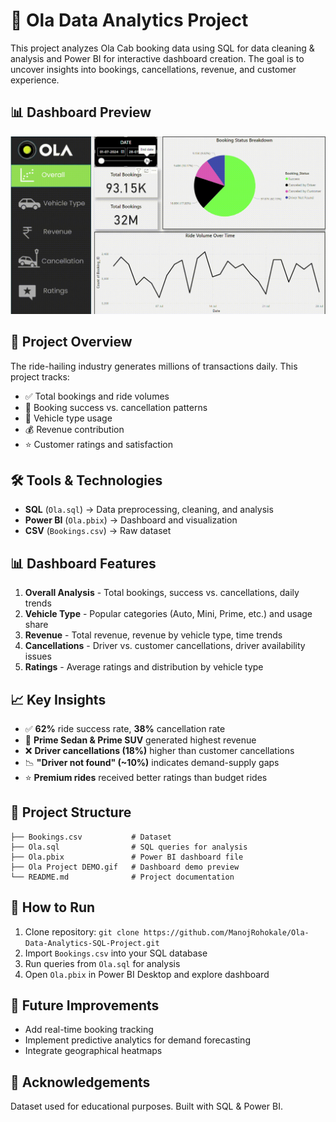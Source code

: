 # 🚖 Ola Data Analytics Project

This project analyzes Ola Cab booking data using SQL for data cleaning & analysis and Power BI for interactive dashboard creation. The goal is to uncover insights into bookings, cancellations, revenue, and customer experience.

## 📊 Dashboard Preview  
![Ola Dashboard Demo](./Ola%20Project%20DEMO.gif)

## 📌 Project Overview
The ride-hailing industry generates millions of transactions daily. This project tracks:
- ✅ Total bookings and ride volumes
- 🚦 Booking success vs. cancellation patterns  
- 🚗 Vehicle type usage
- 💰 Revenue contribution
- ⭐ Customer ratings and satisfaction

## 🛠️ Tools & Technologies
- **SQL** (`Ola.sql`) → Data preprocessing, cleaning, and analysis
- **Power BI** (`Ola.pbix`) → Dashboard and visualization
- **CSV** (`Bookings.csv`) → Raw dataset

## 📊 Dashboard Features
1. **Overall Analysis** - Total bookings, success vs. cancellations, daily trends
2. **Vehicle Type** - Popular categories (Auto, Mini, Prime, etc.) and usage share
3. **Revenue** - Total revenue, revenue by vehicle type, time trends
4. **Cancellations** - Driver vs. customer cancellations, driver availability issues
5. **Ratings** - Average ratings and distribution by vehicle type

## 📈 Key Insights
- ✅ **62%** ride success rate, **38%** cancellation rate
- 🚗 **Prime Sedan & Prime SUV** generated highest revenue
- ❌ **Driver cancellations (18%)** higher than customer cancellations
- 📉 **"Driver not found" (~10%)** indicates demand-supply gaps
- ⭐ **Premium rides** received better ratings than budget rides

## 📂 Project Structure
```
├── Bookings.csv           # Dataset
├── Ola.sql                # SQL queries for analysis
├── Ola.pbix               # Power BI dashboard file
├── Ola Project DEMO.gif   # Dashboard demo preview
└── README.md              # Project documentation
```

## 🚀 How to Run
1. Clone repository: `git clone https://github.com/ManojRohokale/Ola-Data-Analytics-SQL-Project.git`
2. Import `Bookings.csv` into your SQL database
3. Run queries from `Ola.sql` for analysis
4. Open `Ola.pbix` in Power BI Desktop and explore dashboard

## 🔮 Future Improvements
- Add real-time booking tracking
- Implement predictive analytics for demand forecasting
- Integrate geographical heatmaps

## 🙌 Acknowledgements
Dataset used for educational purposes. Built with SQL & Power BI.
